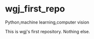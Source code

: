 # wgj_first_repo
Python,machine learning,computer vision

This is wgj's first repository.
Nothing else.

